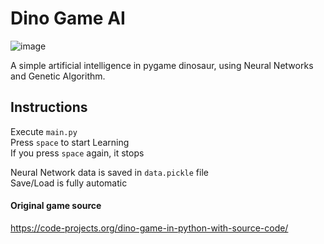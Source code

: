 # Dino Game AI
![image](https://user-images.githubusercontent.com/48395704/59141293-04a5c680-89e5-11e9-9095-9886cf104f27.png)

A simple artificial intelligence in pygame dinosaur, using Neural Networks and Genetic Algorithm. 

## Instructions 
Execute <code>main.py</code>  
Press <code>space</code> to start Learning  
If you press <code>space</code> again, it stops  
    
Neural Network data is saved in <code>data.pickle</code> file  
Save/Load is fully automatic  
  
#### Original game source   
https://code-projects.org/dino-game-in-python-with-source-code/
